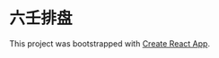 # 六壬排盘

This project was bootstrapped with [Create React App](https://github.com/facebook/create-react-app).
